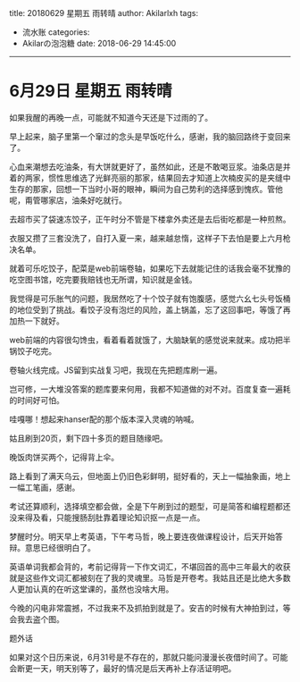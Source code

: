 title: 20180629 星期五 雨转晴
author: Akilarlxh
tags:
  - 流水账
categories:
  - Akilarの泡泡糖
date: 2018-06-29 14:45:00
---
# 6月29日 星期五 雨转晴

如果我醒的再晚一点，可能就不知道今天还是下过雨的了。

早上起来，脑子里第一个窜过的念头是早饭吃什么，感谢，我的脑回路终于变回来了。

心血来潮想去吃油条，有大饼就更好了，虽然如此，还是不敢喝豆浆。油条店是并着的两家，惯性思维选了光鲜亮丽的那家，结果回去才知道上次楠皮买的是夹缝中生存的那家，回想一下当时小哥的眼神，瞬间为自己势利的选择感到愧疚。管他呢，甭管哪家店，油条好吃就行。

去超市买了袋速冻饺子，正午时分不管是下楼拿外卖还是去后街吃都是一种煎熬。

衣服又攒了三套没洗了，自打入夏一来，越来越怠惰，这样子下去怕是要上六月枪决名单。

就着可乐吃饺子，配菜是web前端卷轴，如果吃下去就能记住的话我会毫不犹豫的吃空图书馆，吃完要我赔钱也无所谓，知识就是金钱。

我觉得是可乐胀气的问题，我居然吃了十个饺子就有饱腹感，感觉六幺七头号饭桶的地位受到了挑战。看饺子没有泡烂的风险，盖上锅盖，忘了这回事吧，等饿了再加热一下就好。

web前端的内容很勾馋虫，看着看着就饿了，大脑缺氧的感觉说来就来。成功把半锅饺子吃完。

卷轴火线完成。JS留到实战复习吧，我现在先把题库刷一遍。

岂可修，一大堆没答案的题库要来何用，我都不知道做的对不对。百度复查一遍耗的时间好可怕。

哇嘎哪！想起来hanser配的那个版本深入灵魂的呐喊。

姑且刷到20页，剩下四十多页的题目随缘吧。

晚饭肉饼买两个，记得背上伞。

路上看到了满天乌云，但地面上仍旧色彩鲜明，挺好看的，天上一幅抽象画，地上一幅工笔画，感谢。

考试还算顺利，选择填空都会做，全是下午刷到过的题型，可是简答和编程题都还没来得及看，只能搜肠刮肚靠着理论知识抠一点是一点。

梦醒时分。明天早上考英语，下午考马哲，晚上要连夜做课程设计，后天开始答辩。意思已经很明白了。

英语单词我都会背的，考前记得背一下作文词汇，不堪回首的高中三年最大的收获就是这些作文词汇都被刻在了我的灵魂里。马哲是开卷考。我姑且还是比绝大多数人更加认真的在听这堂课的，虽然也没啥大用。

今晚的闪电非常震撼，不过我来不及抓拍到就是了。安吉的时候有大神拍到过，等会我去盗个图。

题外话 

如果对这个日历来说，6月31号是不存在的，那就只能问漫漫长夜借时间了。可能会断更一天，明天别等了，最好的情况是后天再补上存活证明吧。